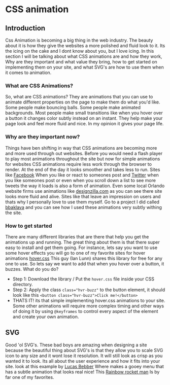 # CSS animation

## Introduction
Css Animation is becoming a big thing in the web industry. The beauty about it is how they give the websites a more polished and fluid look to it. Its the icing on the cake and I dont know about you, but I love icing. In this section I will be talking about what CSS animations are and how they work, Why are they important and what value they bring, how to get started on implementing them on your site, and what SVG's are how to use them when it comes to animation.

### What are CSS Animations?
So, what are CSS animations? They are animations that you can use to animate different properties on the page to make them do what you'd like. Some people make bouncing balls. Some people make animated backgrounds. Most people make small transitions like when you hover over a button it changes color subtly instead on an instant. They help make your page look and feel more fluid and nice. In my opinion it gives your page life.

### Why are they important now?
Things have ben shifting in way that CSS animations are becoming more and more used through out websites. Before you would need a flash player to play most animations throughout the site but now for simple animations for websites CSS animations require less work through the browser to render. At the end of the day it looks smoother and takes less to run. Sites like [Facebook](facebook.com) When you like or react to someones post and [Twitter](twitter.com) when you like someones post or even when you scroll down a list to see more tweets the way it loads is also a form of animation. Even some local Orlando website firms use animations like [designzilla.com](https://www.designzillas.com/) as you can see there site looks more fluid and alive. Sites like that leave an impression on users and thats why I personally love to use them myself. Go to a project I did called [bbaklava](https://bbaklava.firebaseapp.com) and you can see how I used these animations very subtly withing the site. 

### How to get started
There are many different libraries that are there that help you get the animations up and running. The great thing about them is that there super easy to install and get them going. For instance, lets say you want to use some hover effects you will go to one of my favorite sites for hover animations [hover.css](http://ianlunn.github.io/Hover/) This guy (Ian Lunn) shares this library for free for any one to use. So lets say we want to add that when you hover over a button, it buzzes. What do you do?
* Step 1: Download the library / Put the ```hover.css``` file inside your CSS directory.
* Step 2: Apply the class ```class="hvr-buzz"``` to the button element, it should look like this ```<button class="hvr-buzz">Click me!</button> ```
* THATS IT! its that simple implementing hover.css animations to your site. Some other animations will require more complex timing and other ways of doing it by using ```@keyframes``` to control every aspect of the element and create your own animation.

## SVG
Good 'ol SVG's. These bad boys are amazing when designing a site because the beautiful thing about SVG's is that they allow you to scale SVG icon to any size and it wont lose it resolution. It will still look as crisp as you wanted it to look. Its all about the user experience and how it fits into your site. look at this example by [Lucas Bebber](https://codepen.io/lbebber/pen/LELBEo) Where makes a gooey menu that has a subtle animation that looks real nice! This [Rainbow rocket man](https://codepen.io/chrisgannon/pen/EjVyXN) Is by far one of my favorites.